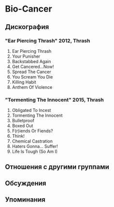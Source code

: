 # Bio-Cancer



## Дискография

### "Ear Piercing Thrash" 2012, Thrash

1. Ear Piercing Thrash
2. Your Punisher
3. Backstabbed Again
4. Get Cancered…Now!
5. Spread The Cancer
6. You Scream You Die
7. Killing Habit
8. Anthem Of Violence

### "Tormenting The Innocent" 2015, Thrash

1. Obligated To Incest
2. Tormenting The Innocent
3. Bulletproof
4. Boxed Out
5. F(r)iends Or Fiends?
6. Think!
7. Chemical Castration
8. Haters Gonna... Suffer!
9. Life Is Tough (So Am I)


## Отношения с другими группами


## Обсуждения


## Упоминания

